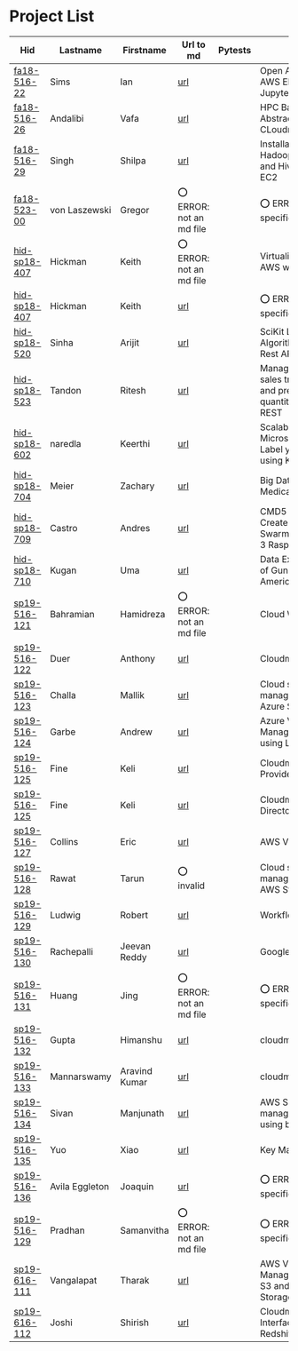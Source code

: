 # Project List

| Hid                                                                 | Lastname       | Firstname     | Url to md                                                                                                     | Pytests   | Title                                                               |
|---------------------------------------------------------------------|----------------|---------------|---------------------------------------------------------------------------------------------------------------|-----------|---------------------------------------------------------------------|
| [fa18-516-22](https://github.com/cloudmesh-community/fa18-516-22)   | Sims           | Ian           | [url](https://github.com/cloudmesh-community/fa18-516-22/blob/master/project-report/report.md)                |           | Open API with AWS EMR and Jupyter                                   |
| [fa18-516-26](https://github.com/cloudmesh-community/fa18-516-26)   | Andalibi       | Vafa          | [url](https://github.com/cloudmesh/cloudmesh-batch/blob/master/README.md)                                     |           | HPC Batch Abstraction for CLoudmesh                                 |
| [fa18-516-29](https://github.com/cloudmesh-community/fa18-516-29)   | Singh          | Shilpa        | [url](https://github.com/cloudmesh-community/fa18-516-29/tree/master/project-report/report.md)                |           | Installation of Hadoop, Spark and Hive on AWS EC2                   |
| [fa18-523-00](https://github.com/cloudmesh-community/fa18-523-00)   | von Laszewski  | Gregor        | :o: ERROR: not an md file                                                                                     |           | :o: ERROR: no title specified                                       |
| [hid-sp18-407](https://github.com/cloudmesh-community/hid-sp18-407) | Hickman        | Keith         | :o: ERROR: not an md file                                                                                     |           | Virtualization on AWS with Julia                                    |
| [hid-sp18-407](https://github.com/cloudmesh-community/hid-sp18-407) | Hickman        | Keith         | [url](https://github.com/cloudmesh-community/hid-sp18-407/blob/master/project-code/README.md)                 |           | :o: ERROR: no title specified                                       |
| [hid-sp18-520](https://github.com/cloudmesh-community/hid-sp18-520) | Sinha          | Arijit        | [url](https://github.com/cloudmesh-community/hid-sp18-523/tree/master/project-report/report.md)               |           | SciKit Learn Algorithms with Rest API                               |
| [hid-sp18-523](https://github.com/cloudmesh-community/hid-sp18-523) | Tandon         | Ritesh        | [url](https://github.com/cloudmesh-community/hid-sp18-523/tree/master/project-report/report.md)               |           | Managing item sales transactions and predicting quantity using REST |
| [hid-sp18-602](https://github.com/cloudmesh-community/hid-sp18-602) | naredla        | Keerthi       | [url](https://github.com/cloudmesh-community/hid-sp18-602/tree/master/project-report/report.md)               |           | Scalable Microservices to Label yelp images using Kuberenets        |
| [hid-sp18-704](https://github.com/cloudmesh-community/hid-sp18-704) | Meier          | Zachary       | [url](https://github.com/cloudmesh-community/hid-sp18-704/blob/master/project-report/report.md)               |           | Big Data in Medical Sciences                                        |
| [hid-sp18-709](https://github.com/cloudmesh-community/hid-sp18-709) | Castro         | Andres        | [url](https://github.com/cloudmesh-community/hid-sp18-709/blob/master/project-report/report.md)               |           | CMD5 Plugin to Create a Docker Swarm Cluster on 3 Raspberry PIs     |
| [hid-sp18-710](https://github.com/cloudmesh-community/hid-sp18-710) | Kugan          | Uma           | [url](https://github.com/cloudmesh-community/hid-sp18-710/blob/master/project-report/report.md)               |           | Data Exploration of Gun violence in America                         |
| [sp19-516-121](https://github.com/cloudmesh-community/sp19-516-121) | Bahramian      | Hamidreza     | :o: ERROR: not an md file                                                                                     |           | Cloud Workflow                                                      |
| [sp19-516-122](https://github.com/cloudmesh-community/sp19-516-122) | Duer           | Anthony       | [url](https://github.com/cloudmesh/cloudmesh-emr/blob/master/README.md)                                       |           | Cloudmesh Emr                                                       |
| [sp19-516-123](https://github.com/cloudmesh-community/sp19-516-123) | Challa         | Mallik        | [url](https://github.com/cloudmesh/cloudmesh-storage/blob/master/README.md)                                   |           | Cloud service file management with Azure Storage                    |
| [sp19-516-124](https://github.com/cloudmesh-community/sp19-516-124) | Garbe          | Andrew        | [url](https://github.com/cloudmesh-community/sp19-516-124/blob/master/project-code/readme.md)                 |           | Azure VM Management using Libcloud                                  |
| [sp19-516-125](https://github.com/cloudmesh-community/sp19-516-125) | Fine           | Keli          | [url](https://github.com/cloudmesh/cloudmesh-storage/blob/master/README.md)                                   |           | Cloudmesh Box Provider                                              |
| [sp19-516-125](https://github.com/cloudmesh-community/sp19-516-125) | Fine           | Keli          | [url](https://github.com/cloudmesh/cloudmesh-storage/blob/master/README.md)                                   |           | Cloudmesh Virtual Directory                                         |
| [sp19-516-127](https://github.com/cloudmesh-community/sp19-516-127) | Collins        | Eric          | [url](https://github.com/cloudmesh-community/sp19-516-127/blob/master/project_report.md)                      |           | AWS VM manager                                                      |
| [sp19-516-128](https://github.com/cloudmesh-community/sp19-516-128) | Rawat          | Tarun         | :o: invalid                                                                                                   |           | Cloud service file management with AWS Storage                      |
| [sp19-516-129](https://github.com/cloudmesh-community/sp19-516-129) | Ludwig         | Robert        | [url](https://github.com/cloudmesh-community/sp19-516-129/blob/master/project-code/cloudmesh-flow/README.md)  |           | Workflow                                                            |
| [sp19-516-130](https://github.com/cloudmesh-community/sp19-516-130) | Rachepalli     | Jeevan Reddy  | [url](https://github.com/cloudmesh/cloudmesh-storage/tree/master/cloudmesh/storage/provider/gdrive/README.md) |           | Google Drive                                                        |
| [sp19-516-131](https://github.com/cloudmesh-community/sp19-516-131) | Huang          | Jing          | :o: ERROR: not an md file                                                                                     |           | :o: ERROR: no title specified                                       |
| [sp19-516-132](https://github.com/cloudmesh-community/sp19-516-132) | Gupta          | Himanshu      | [url](https://github.com/cloudmesh/cloudmesh-cloud/blob/master/README.md)                                     |           | cloudmesh.gcloud                                                    |
| [sp19-516-133](https://github.com/cloudmesh-community/sp19-516-133) | Mannarswamy    | Aravind Kumar | [url](https://github.com/cloudmesh/cloudmesh-cloud/blob/master/README.md)                                     |           | cloudmesh.gcloud                                                    |
| [sp19-516-134](https://github.com/cloudmesh-community/sp19-516-134) | Sivan          | Manjunath     | [url](https://github.com/cloudmesh/cloudmesh-storage/blob/master/README.md)                                   |           | AWS S3 file management using boto                                   |
| [sp19-516-135](https://github.com/cloudmesh-community/sp19-516-135) | Yuo            | Xiao          | [url](https://github.com/cloudmesh-community/sp19-516-135/blob/master/project-code/cloudmesh-keys/README.md)  |           | Key Management                                                      |
| [sp19-516-136](https://github.com/cloudmesh-community/sp19-516-136) | Avila Eggleton | Joaquin       | [url](https://github.com/cloudmesh-community/sp19-516-136/tree/master/project-code/cloudmesh.azure/README.md) |           | :o: ERROR: no title specified                                       |
| [sp19-516-129](https://github.com/cloudmesh-community/sp19-516-129) | Pradhan        | Samanvitha    | :o: ERROR: not an md file                                                                                     |           | :o: ERROR: no title specified                                       |
| [sp19-616-111](https://github.com/cloudmesh-community/sp19-616-111) | Vangalapat     | Tharak        | [url](https://github.com/cloudmesh/cloudmesh-manual/blob/master/docs-source/source/objectstore.md)            |           | AWS VM Management with S3 and object Storage                        |
| [sp19-616-112](https://github.com/cloudmesh-community/sp19-616-112) | Joshi          | Shirish       | [url](https://github.com/cloudmesh-community/sp19-616-112/blob/master/project-report/report.md)               |           | Cloudmesh Interface to AWS Redshift                                 |
